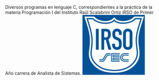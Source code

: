 Diversos programas en lenguaje C, correspondientes a  la práctica de la materia Programación I del  Instituto Raúl Scalabrini Ortiz IRSO  de Primer Año carrera de Analista de Sistemas.
![Screenshot](img.png)

